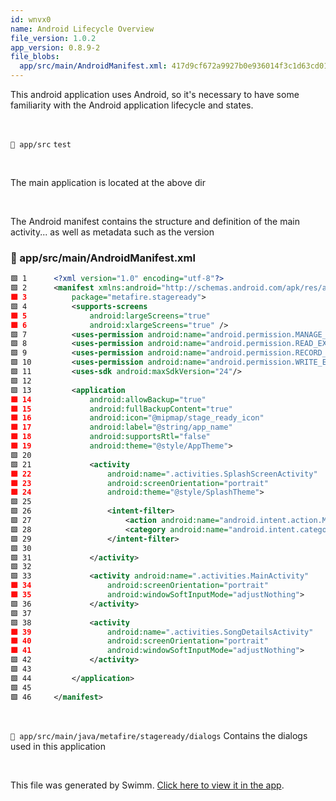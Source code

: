 ```yaml
---
id: wnvx0
name: Android Lifecycle Overview
file_version: 1.0.2
app_version: 0.8.9-2
file_blobs:
  app/src/main/AndroidManifest.xml: 417d9cf672a9927b0e936014f3c1d63cd018ae6e
---
```


This android application uses Android, so it's necessary to have some familiarity with the Android application lifecycle and states.

<br/>

`📄 app/src` `test`

<br/>

The main application is located at the above dir

<br/>

The Android manifest contains the structure and definition of the main activity... as well as metadata such as the version
<!-- NOTE-swimm-snippet: the lines below link your snippet to Swimm -->
### 📄 app/src/main/AndroidManifest.xml
<!-- collapsed -->

```xml
🟩 1      <?xml version="1.0" encoding="utf-8"?>
🟩 2      <manifest xmlns:android="http://schemas.android.com/apk/res/android"
🟩 3          package="metafire.stageready">
🟩 4          <supports-screens
🟩 5              android:largeScreens="true"
🟩 6              android:xlargeScreens="true" />
🟩 7          <uses-permission android:name="android.permission.MANAGE_DOCUMENTS"/>
🟩 8          <uses-permission android:name="android.permission.READ_EXTERNAL_STORAGE"/>
🟩 9          <uses-permission android:name="android.permission.RECORD_AUDIO"/>
🟩 10         <uses-permission android:name="android.permission.WRITE_EXTERNAL_STORAGE"/>
🟩 11         <uses-sdk android:maxSdkVersion="24"/>
🟩 12     
🟩 13         <application
🟩 14             android:allowBackup="true"
🟩 15             android:fullBackupContent="true"
🟩 16             android:icon="@mipmap/stage_ready_icon"
🟩 17             android:label="@string/app_name"
🟩 18             android:supportsRtl="false"
🟩 19             android:theme="@style/AppTheme">
🟩 20     
🟩 21             <activity
🟩 22                 android:name=".activities.SplashScreenActivity"
🟩 23                 android:screenOrientation="portrait"
🟩 24                 android:theme="@style/SplashTheme">
🟩 25     
🟩 26                 <intent-filter>
🟩 27                     <action android:name="android.intent.action.MAIN"/>
🟩 28                     <category android:name="android.intent.category.LAUNCHER"/>
🟩 29                 </intent-filter>
🟩 30     
🟩 31             </activity>
🟩 32     
🟩 33             <activity android:name=".activities.MainActivity"
🟩 34                 android:screenOrientation="portrait"
🟩 35                 android:windowSoftInputMode="adjustNothing">
🟩 36             </activity>
🟩 37     
🟩 38             <activity
🟩 39                 android:name=".activities.SongDetailsActivity"
🟩 40                 android:screenOrientation="portrait"
🟩 41                 android:windowSoftInputMode="adjustNothing">
🟩 42             </activity>
🟩 43     
🟩 44         </application>
🟩 45     
🟩 46     </manifest>
```

<br/>

`📄 app/src/main/java/metafire/stageready/dialogs` Contains the dialogs used in this application

<br/>

This file was generated by Swimm. [Click here to view it in the app](https://app.swimm.io/repos/Z2l0aHViJTNBJTNBc3RhZ2VfcmVhZHklM0ElM0FqZXNzaWNheXp0/docs/wnvx0).